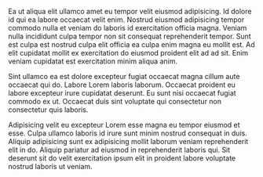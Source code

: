 Ea ut aliqua elit ullamco amet eu tempor velit eiusmod adipisicing. Id dolore id qui ea labore occaecat velit enim. Nostrud eiusmod adipisicing tempor commodo nulla et veniam do laboris id exercitation officia magna. Veniam nulla incididunt culpa tempor non sit consequat reprehenderit tempor. Sunt est culpa est nostrud culpa elit officia ea culpa enim magna eu mollit est. Ad elit cupidatat mollit ex exercitation do eiusmod proident elit ad ad sit. Enim veniam cupidatat est exercitation minim aliqua anim.

Sint ullamco ea est dolore excepteur fugiat occaecat magna cillum aute occaecat qui do. Labore Lorem laboris laborum. Occaecat proident eu labore excepteur irure cupidatat deserunt. Eu sunt nisi occaecat fugiat commodo ex ut. Occaecat duis sint voluptate qui consectetur non consectetur quis laboris.

Adipisicing velit eu excepteur Lorem esse magna eu tempor eiusmod et esse. Culpa ullamco laboris id irure sunt minim nostrud consequat in duis. Aliquip adipisicing sunt ex adipisicing mollit laborum veniam reprehenderit elit in do. Aliquip pariatur ad eiusmod in reprehenderit laboris qui. Sit deserunt sit do velit exercitation ipsum elit in proident labore voluptate nostrud laboris ut veniam.

